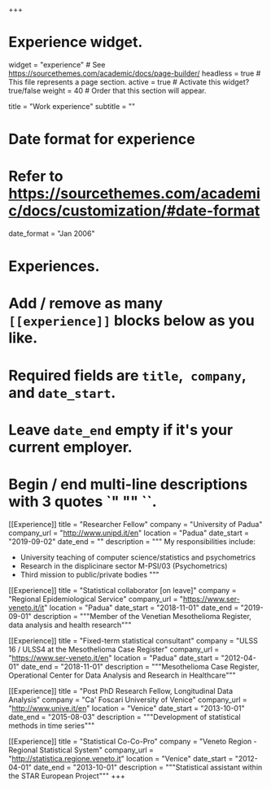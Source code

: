 +++
# Experience widget.
widget = "experience"  # See https://sourcethemes.com/academic/docs/page-builder/
headless = true  # This file represents a page section.
active = true  # Activate this widget? true/false
weight = 40  # Order that this section will appear.

title = "Work experience"
subtitle = ""

# Date format for experience
# Refer to https://sourcethemes.com/academic/docs/customization/#date-format
date_format = "Jan 2006"

# Experiences.
# Add / remove as many `[[experience]]` blocks below as you like.
# Required fields are `title`,` company`, and `date_start`.
# Leave `date_end` empty if it's your current employer.
# Begin / end multi-line descriptions with 3 quotes `" "" ``.
[[Experience]]
title = "Researcher Fellow"
company = "University of Padua"
company_url = "http://www.unipd.it/en"
location = "Padua"
date_start = "2019-09-02"
date_end = ""
description = """
My responsibilities include:
* University teaching of computer science/statistics and psychometrics
* Research in the displicinare sector M-PSI/03 (Psychometrics)
* Third mission to public/private bodies
"""

[[Experience]]
title = "Statistical collaborator [on leave]"
company = "Regional Epidemiological Service"
company_url = "https://www.ser-veneto.it/it"
location = "Padua"
date_start = "2018-11-01"
date_end = "2019-09-01"
description = """Member of the Venetian Mesothelioma Register, data analysis and health research"""

[[Experience]]
title = "Fixed-term statistical consultant"
company = "ULSS 16 / ULSS4 at the Mesothelioma Case Register"
company_url = "https://www.ser-veneto.it/en"
location = "Padua"
date_start = "2012-04-01"
date_end = "2018-11-01"
description = """Mesothelioma Case Register, Operational Center for Data Analysis and Research in Healthcare"""

[[Experience]]
title = "Post PhD Research Fellow, Longitudinal Data Analysis"
company = "Ca' Foscari University of Venice"
company_url = "http://www.unive.it/en"
location = "Venice"
date_start = "2013-10-01"
date_end = "2015-08-03"
description = """Development of statistical methods in time series"""

[[Experience]]
title = "Statistical Co-Co-Pro"
company = "Veneto Region - Regional Statistical System"
company_url = "http://statistica.regione.veneto.it"
location = "Venice"
date_start = "2012-04-01"
date_end = "2013-10-01"
description = """Statistical assistant within the STAR European Project"""
+++
